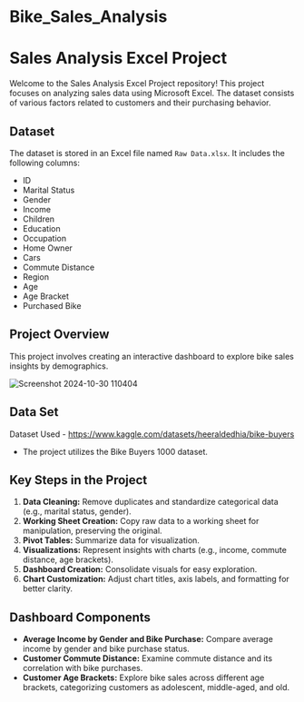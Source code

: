 # Bike_Sales_Analysis

# Sales Analysis Excel Project

Welcome to the Sales Analysis Excel Project repository! This project focuses on analyzing sales data using Microsoft Excel. The dataset consists of various factors related to customers and their purchasing behavior.

## Dataset

The dataset is stored in an Excel file named `Raw Data.xlsx`. It includes the following columns:

- ID
- Marital Status
- Gender
- Income
- Children
- Education
- Occupation
- Home Owner
- Cars
- Commute Distance
- Region
- Age
- Age Bracket
- Purchased Bike



## Project Overview
This project involves creating an interactive dashboard to explore bike sales insights by demographics.

![Screenshot 2024-10-30 110404](https://github.com/user-attachments/assets/6a77bcfd-b545-404a-beb6-d1411e252efc)


## Data Set
Dataset Used - https://www.kaggle.com/datasets/heeraldedhia/bike-buyers
- The project utilizes the Bike Buyers 1000 dataset.

## Key Steps in the Project
1. **Data Cleaning:** Remove duplicates and standardize categorical data (e.g., marital status, gender).
2. **Working Sheet Creation:** Copy raw data to a working sheet for manipulation, preserving the original.
3. **Pivot Tables:** Summarize data for visualization.
4. **Visualizations:** Represent insights with charts (e.g., income, commute distance, age brackets).
5. **Dashboard Creation:** Consolidate visuals for easy exploration.
6. **Chart Customization:** Adjust chart titles, axis labels, and formatting for better clarity.

## Dashboard Components
- **Average Income by Gender and Bike Purchase:** Compare average income by gender and bike purchase status.
- **Customer Commute Distance:** Examine commute distance and its correlation with bike purchases.
- **Customer Age Brackets:** Explore bike sales across different age brackets, categorizing customers as adolescent, middle-aged, and old.
